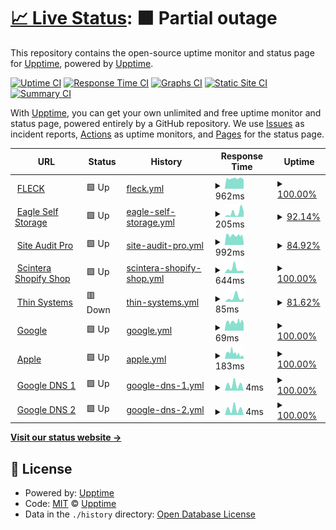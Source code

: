 # [📈 Live Status](https://status.siteauditpro.com.au): <!--live status--> **🟧 Partial outage**

This repository contains the open-source uptime monitor and status page for [Upptime](https://upptime.js.org), powered by [Upptime](https://github.com/upptime/upptime).

[![Uptime CI](https://github.com/edwardcox/siteauditpro/workflows/Uptime%20CI/badge.svg)](https://github.com/edwardcox/siteauditpro/actions?query=workflow%3A%22Uptime+CI%22)
[![Response Time CI](https://github.com/edwardcox/siteauditpro/workflows/Response%20Time%20CI/badge.svg)](https://github.com/edwardcox/siteauditpro/actions?query=workflow%3A%22Response+Time+CI%22)
[![Graphs CI](https://github.com/edwardcox/siteauditpro/workflows/Graphs%20CI/badge.svg)](https://github.com/edwardcox/siteauditpro/actions?query=workflow%3A%22Graphs+CI%22)
[![Static Site CI](https://github.com/edwardcox/siteauditpro/workflows/Static%20Site%20CI/badge.svg)](https://github.com/edwardcox/siteauditpro/actions?query=workflow%3A%22Static+Site+CI%22)
[![Summary CI](https://github.com/edwardcox/siteauditpro/workflows/Summary%20CI/badge.svg)](https://github.com/edwardcox/siteauditpro/actions?query=workflow%3A%22Summary+CI%22)

With [Upptime](https://upptime.js.org), you can get your own unlimited and free uptime monitor and status page, powered entirely by a GitHub repository. We use [Issues](https://github.com/upptime/upptime/issues) as incident reports, [Actions](https://github.com/edwardcox/siteauditpro/actions) as uptime monitors, and [Pages](https://status.siteauditpro.com.au) for the status page.

<!--start: status pages-->
<!-- This summary is generated by Upptime (https://github.com/upptime/upptime) -->
<!-- Do not edit this manually, your changes will be overwritten -->
<!-- prettier-ignore -->
| URL | Status | History | Response Time | Uptime |
| --- | ------ | ------- | ------------- | ------ |
| <img alt="" src="https://favicons.githubusercontent.com/fleck.com.au" height="13"> [FLECK](https://fleck.com.au) | 🟩 Up | [fleck.yml](https://github.com/edwardcox/siteauditpro/commits/HEAD/history/fleck.yml) | <details><summary><img alt="Response time graph" src="./graphs/fleck/response-time-week.png" height="20"> 962ms</summary><br><a href="https://status.siteauditpro.com.au/history/fleck"><img alt="Response time 962" src="https://img.shields.io/endpoint?url=https%3A%2F%2Fraw.githubusercontent.com%2Fedwardcox%2Fsiteauditpro%2FHEAD%2Fapi%2Ffleck%2Fresponse-time.json"></a><br><a href="https://status.siteauditpro.com.au/history/fleck"><img alt="24-hour response time 848" src="https://img.shields.io/endpoint?url=https%3A%2F%2Fraw.githubusercontent.com%2Fedwardcox%2Fsiteauditpro%2FHEAD%2Fapi%2Ffleck%2Fresponse-time-day.json"></a><br><a href="https://status.siteauditpro.com.au/history/fleck"><img alt="7-day response time 962" src="https://img.shields.io/endpoint?url=https%3A%2F%2Fraw.githubusercontent.com%2Fedwardcox%2Fsiteauditpro%2FHEAD%2Fapi%2Ffleck%2Fresponse-time-week.json"></a><br><a href="https://status.siteauditpro.com.au/history/fleck"><img alt="30-day response time 962" src="https://img.shields.io/endpoint?url=https%3A%2F%2Fraw.githubusercontent.com%2Fedwardcox%2Fsiteauditpro%2FHEAD%2Fapi%2Ffleck%2Fresponse-time-month.json"></a><br><a href="https://status.siteauditpro.com.au/history/fleck"><img alt="1-year response time 962" src="https://img.shields.io/endpoint?url=https%3A%2F%2Fraw.githubusercontent.com%2Fedwardcox%2Fsiteauditpro%2FHEAD%2Fapi%2Ffleck%2Fresponse-time-year.json"></a></details> | <details><summary><a href="https://status.siteauditpro.com.au/history/fleck">100.00%</a></summary><a href="https://status.siteauditpro.com.au/history/fleck"><img alt="All-time uptime 100.00%" src="https://img.shields.io/endpoint?url=https%3A%2F%2Fraw.githubusercontent.com%2Fedwardcox%2Fsiteauditpro%2FHEAD%2Fapi%2Ffleck%2Fuptime.json"></a><br><a href="https://status.siteauditpro.com.au/history/fleck"><img alt="24-hour uptime 100.00%" src="https://img.shields.io/endpoint?url=https%3A%2F%2Fraw.githubusercontent.com%2Fedwardcox%2Fsiteauditpro%2FHEAD%2Fapi%2Ffleck%2Fuptime-day.json"></a><br><a href="https://status.siteauditpro.com.au/history/fleck"><img alt="7-day uptime 100.00%" src="https://img.shields.io/endpoint?url=https%3A%2F%2Fraw.githubusercontent.com%2Fedwardcox%2Fsiteauditpro%2FHEAD%2Fapi%2Ffleck%2Fuptime-week.json"></a><br><a href="https://status.siteauditpro.com.au/history/fleck"><img alt="30-day uptime 100.00%" src="https://img.shields.io/endpoint?url=https%3A%2F%2Fraw.githubusercontent.com%2Fedwardcox%2Fsiteauditpro%2FHEAD%2Fapi%2Ffleck%2Fuptime-month.json"></a><br><a href="https://status.siteauditpro.com.au/history/fleck"><img alt="1-year uptime 100.00%" src="https://img.shields.io/endpoint?url=https%3A%2F%2Fraw.githubusercontent.com%2Fedwardcox%2Fsiteauditpro%2FHEAD%2Fapi%2Ffleck%2Fuptime-year.json"></a></details>
| <img alt="" src="https://favicons.githubusercontent.com/eaglestorage.com.au" height="13"> [Eagle Self Storage](https://eaglestorage.com.au) | 🟩 Up | [eagle-self-storage.yml](https://github.com/edwardcox/siteauditpro/commits/HEAD/history/eagle-self-storage.yml) | <details><summary><img alt="Response time graph" src="./graphs/eagle-self-storage/response-time-week.png" height="20"> 205ms</summary><br><a href="https://status.siteauditpro.com.au/history/eagle-self-storage"><img alt="Response time 205" src="https://img.shields.io/endpoint?url=https%3A%2F%2Fraw.githubusercontent.com%2Fedwardcox%2Fsiteauditpro%2FHEAD%2Fapi%2Feagle-self-storage%2Fresponse-time.json"></a><br><a href="https://status.siteauditpro.com.au/history/eagle-self-storage"><img alt="24-hour response time 419" src="https://img.shields.io/endpoint?url=https%3A%2F%2Fraw.githubusercontent.com%2Fedwardcox%2Fsiteauditpro%2FHEAD%2Fapi%2Feagle-self-storage%2Fresponse-time-day.json"></a><br><a href="https://status.siteauditpro.com.au/history/eagle-self-storage"><img alt="7-day response time 205" src="https://img.shields.io/endpoint?url=https%3A%2F%2Fraw.githubusercontent.com%2Fedwardcox%2Fsiteauditpro%2FHEAD%2Fapi%2Feagle-self-storage%2Fresponse-time-week.json"></a><br><a href="https://status.siteauditpro.com.au/history/eagle-self-storage"><img alt="30-day response time 205" src="https://img.shields.io/endpoint?url=https%3A%2F%2Fraw.githubusercontent.com%2Fedwardcox%2Fsiteauditpro%2FHEAD%2Fapi%2Feagle-self-storage%2Fresponse-time-month.json"></a><br><a href="https://status.siteauditpro.com.au/history/eagle-self-storage"><img alt="1-year response time 205" src="https://img.shields.io/endpoint?url=https%3A%2F%2Fraw.githubusercontent.com%2Fedwardcox%2Fsiteauditpro%2FHEAD%2Fapi%2Feagle-self-storage%2Fresponse-time-year.json"></a></details> | <details><summary><a href="https://status.siteauditpro.com.au/history/eagle-self-storage">92.14%</a></summary><a href="https://status.siteauditpro.com.au/history/eagle-self-storage"><img alt="All-time uptime 92.14%" src="https://img.shields.io/endpoint?url=https%3A%2F%2Fraw.githubusercontent.com%2Fedwardcox%2Fsiteauditpro%2FHEAD%2Fapi%2Feagle-self-storage%2Fuptime.json"></a><br><a href="https://status.siteauditpro.com.au/history/eagle-self-storage"><img alt="24-hour uptime 70.66%" src="https://img.shields.io/endpoint?url=https%3A%2F%2Fraw.githubusercontent.com%2Fedwardcox%2Fsiteauditpro%2FHEAD%2Fapi%2Feagle-self-storage%2Fuptime-day.json"></a><br><a href="https://status.siteauditpro.com.au/history/eagle-self-storage"><img alt="7-day uptime 92.14%" src="https://img.shields.io/endpoint?url=https%3A%2F%2Fraw.githubusercontent.com%2Fedwardcox%2Fsiteauditpro%2FHEAD%2Fapi%2Feagle-self-storage%2Fuptime-week.json"></a><br><a href="https://status.siteauditpro.com.au/history/eagle-self-storage"><img alt="30-day uptime 92.14%" src="https://img.shields.io/endpoint?url=https%3A%2F%2Fraw.githubusercontent.com%2Fedwardcox%2Fsiteauditpro%2FHEAD%2Fapi%2Feagle-self-storage%2Fuptime-month.json"></a><br><a href="https://status.siteauditpro.com.au/history/eagle-self-storage"><img alt="1-year uptime 92.14%" src="https://img.shields.io/endpoint?url=https%3A%2F%2Fraw.githubusercontent.com%2Fedwardcox%2Fsiteauditpro%2FHEAD%2Fapi%2Feagle-self-storage%2Fuptime-year.json"></a></details>
| <img alt="" src="https://favicons.githubusercontent.com/siteauditpro.com.au" height="13"> [Site Audit Pro](https://siteauditpro.com.au) | 🟩 Up | [site-audit-pro.yml](https://github.com/edwardcox/siteauditpro/commits/HEAD/history/site-audit-pro.yml) | <details><summary><img alt="Response time graph" src="./graphs/site-audit-pro/response-time-week.png" height="20"> 992ms</summary><br><a href="https://status.siteauditpro.com.au/history/site-audit-pro"><img alt="Response time 992" src="https://img.shields.io/endpoint?url=https%3A%2F%2Fraw.githubusercontent.com%2Fedwardcox%2Fsiteauditpro%2FHEAD%2Fapi%2Fsite-audit-pro%2Fresponse-time.json"></a><br><a href="https://status.siteauditpro.com.au/history/site-audit-pro"><img alt="24-hour response time 189" src="https://img.shields.io/endpoint?url=https%3A%2F%2Fraw.githubusercontent.com%2Fedwardcox%2Fsiteauditpro%2FHEAD%2Fapi%2Fsite-audit-pro%2Fresponse-time-day.json"></a><br><a href="https://status.siteauditpro.com.au/history/site-audit-pro"><img alt="7-day response time 992" src="https://img.shields.io/endpoint?url=https%3A%2F%2Fraw.githubusercontent.com%2Fedwardcox%2Fsiteauditpro%2FHEAD%2Fapi%2Fsite-audit-pro%2Fresponse-time-week.json"></a><br><a href="https://status.siteauditpro.com.au/history/site-audit-pro"><img alt="30-day response time 992" src="https://img.shields.io/endpoint?url=https%3A%2F%2Fraw.githubusercontent.com%2Fedwardcox%2Fsiteauditpro%2FHEAD%2Fapi%2Fsite-audit-pro%2Fresponse-time-month.json"></a><br><a href="https://status.siteauditpro.com.au/history/site-audit-pro"><img alt="1-year response time 992" src="https://img.shields.io/endpoint?url=https%3A%2F%2Fraw.githubusercontent.com%2Fedwardcox%2Fsiteauditpro%2FHEAD%2Fapi%2Fsite-audit-pro%2Fresponse-time-year.json"></a></details> | <details><summary><a href="https://status.siteauditpro.com.au/history/site-audit-pro">84.92%</a></summary><a href="https://status.siteauditpro.com.au/history/site-audit-pro"><img alt="All-time uptime 84.92%" src="https://img.shields.io/endpoint?url=https%3A%2F%2Fraw.githubusercontent.com%2Fedwardcox%2Fsiteauditpro%2FHEAD%2Fapi%2Fsite-audit-pro%2Fuptime.json"></a><br><a href="https://status.siteauditpro.com.au/history/site-audit-pro"><img alt="24-hour uptime 41.28%" src="https://img.shields.io/endpoint?url=https%3A%2F%2Fraw.githubusercontent.com%2Fedwardcox%2Fsiteauditpro%2FHEAD%2Fapi%2Fsite-audit-pro%2Fuptime-day.json"></a><br><a href="https://status.siteauditpro.com.au/history/site-audit-pro"><img alt="7-day uptime 84.92%" src="https://img.shields.io/endpoint?url=https%3A%2F%2Fraw.githubusercontent.com%2Fedwardcox%2Fsiteauditpro%2FHEAD%2Fapi%2Fsite-audit-pro%2Fuptime-week.json"></a><br><a href="https://status.siteauditpro.com.au/history/site-audit-pro"><img alt="30-day uptime 84.92%" src="https://img.shields.io/endpoint?url=https%3A%2F%2Fraw.githubusercontent.com%2Fedwardcox%2Fsiteauditpro%2FHEAD%2Fapi%2Fsite-audit-pro%2Fuptime-month.json"></a><br><a href="https://status.siteauditpro.com.au/history/site-audit-pro"><img alt="1-year uptime 84.92%" src="https://img.shields.io/endpoint?url=https%3A%2F%2Fraw.githubusercontent.com%2Fedwardcox%2Fsiteauditpro%2FHEAD%2Fapi%2Fsite-audit-pro%2Fuptime-year.json"></a></details>
| <img alt="" src="https://favicons.githubusercontent.com/scintera.com.au" height="13"> [Scintera Shopify Shop](https://scintera.com.au) | 🟩 Up | [scintera-shopify-shop.yml](https://github.com/edwardcox/siteauditpro/commits/HEAD/history/scintera-shopify-shop.yml) | <details><summary><img alt="Response time graph" src="./graphs/scintera-shopify-shop/response-time-week.png" height="20"> 644ms</summary><br><a href="https://status.siteauditpro.com.au/history/scintera-shopify-shop"><img alt="Response time 644" src="https://img.shields.io/endpoint?url=https%3A%2F%2Fraw.githubusercontent.com%2Fedwardcox%2Fsiteauditpro%2FHEAD%2Fapi%2Fscintera-shopify-shop%2Fresponse-time.json"></a><br><a href="https://status.siteauditpro.com.au/history/scintera-shopify-shop"><img alt="24-hour response time 343" src="https://img.shields.io/endpoint?url=https%3A%2F%2Fraw.githubusercontent.com%2Fedwardcox%2Fsiteauditpro%2FHEAD%2Fapi%2Fscintera-shopify-shop%2Fresponse-time-day.json"></a><br><a href="https://status.siteauditpro.com.au/history/scintera-shopify-shop"><img alt="7-day response time 644" src="https://img.shields.io/endpoint?url=https%3A%2F%2Fraw.githubusercontent.com%2Fedwardcox%2Fsiteauditpro%2FHEAD%2Fapi%2Fscintera-shopify-shop%2Fresponse-time-week.json"></a><br><a href="https://status.siteauditpro.com.au/history/scintera-shopify-shop"><img alt="30-day response time 644" src="https://img.shields.io/endpoint?url=https%3A%2F%2Fraw.githubusercontent.com%2Fedwardcox%2Fsiteauditpro%2FHEAD%2Fapi%2Fscintera-shopify-shop%2Fresponse-time-month.json"></a><br><a href="https://status.siteauditpro.com.au/history/scintera-shopify-shop"><img alt="1-year response time 644" src="https://img.shields.io/endpoint?url=https%3A%2F%2Fraw.githubusercontent.com%2Fedwardcox%2Fsiteauditpro%2FHEAD%2Fapi%2Fscintera-shopify-shop%2Fresponse-time-year.json"></a></details> | <details><summary><a href="https://status.siteauditpro.com.au/history/scintera-shopify-shop">100.00%</a></summary><a href="https://status.siteauditpro.com.au/history/scintera-shopify-shop"><img alt="All-time uptime 100.00%" src="https://img.shields.io/endpoint?url=https%3A%2F%2Fraw.githubusercontent.com%2Fedwardcox%2Fsiteauditpro%2FHEAD%2Fapi%2Fscintera-shopify-shop%2Fuptime.json"></a><br><a href="https://status.siteauditpro.com.au/history/scintera-shopify-shop"><img alt="24-hour uptime 100.00%" src="https://img.shields.io/endpoint?url=https%3A%2F%2Fraw.githubusercontent.com%2Fedwardcox%2Fsiteauditpro%2FHEAD%2Fapi%2Fscintera-shopify-shop%2Fuptime-day.json"></a><br><a href="https://status.siteauditpro.com.au/history/scintera-shopify-shop"><img alt="7-day uptime 100.00%" src="https://img.shields.io/endpoint?url=https%3A%2F%2Fraw.githubusercontent.com%2Fedwardcox%2Fsiteauditpro%2FHEAD%2Fapi%2Fscintera-shopify-shop%2Fuptime-week.json"></a><br><a href="https://status.siteauditpro.com.au/history/scintera-shopify-shop"><img alt="30-day uptime 100.00%" src="https://img.shields.io/endpoint?url=https%3A%2F%2Fraw.githubusercontent.com%2Fedwardcox%2Fsiteauditpro%2FHEAD%2Fapi%2Fscintera-shopify-shop%2Fuptime-month.json"></a><br><a href="https://status.siteauditpro.com.au/history/scintera-shopify-shop"><img alt="1-year uptime 100.00%" src="https://img.shields.io/endpoint?url=https%3A%2F%2Fraw.githubusercontent.com%2Fedwardcox%2Fsiteauditpro%2FHEAD%2Fapi%2Fscintera-shopify-shop%2Fuptime-year.json"></a></details>
| <img alt="" src="https://favicons.githubusercontent.com/thin.com.au" height="13"> [Thin Systems](https://thin.com.au) | 🟥 Down | [thin-systems.yml](https://github.com/edwardcox/siteauditpro/commits/HEAD/history/thin-systems.yml) | <details><summary><img alt="Response time graph" src="./graphs/thin-systems/response-time-week.png" height="20"> 85ms</summary><br><a href="https://status.siteauditpro.com.au/history/thin-systems"><img alt="Response time 85" src="https://img.shields.io/endpoint?url=https%3A%2F%2Fraw.githubusercontent.com%2Fedwardcox%2Fsiteauditpro%2FHEAD%2Fapi%2Fthin-systems%2Fresponse-time.json"></a><br><a href="https://status.siteauditpro.com.au/history/thin-systems"><img alt="24-hour response time 0" src="https://img.shields.io/endpoint?url=https%3A%2F%2Fraw.githubusercontent.com%2Fedwardcox%2Fsiteauditpro%2FHEAD%2Fapi%2Fthin-systems%2Fresponse-time-day.json"></a><br><a href="https://status.siteauditpro.com.au/history/thin-systems"><img alt="7-day response time 85" src="https://img.shields.io/endpoint?url=https%3A%2F%2Fraw.githubusercontent.com%2Fedwardcox%2Fsiteauditpro%2FHEAD%2Fapi%2Fthin-systems%2Fresponse-time-week.json"></a><br><a href="https://status.siteauditpro.com.au/history/thin-systems"><img alt="30-day response time 85" src="https://img.shields.io/endpoint?url=https%3A%2F%2Fraw.githubusercontent.com%2Fedwardcox%2Fsiteauditpro%2FHEAD%2Fapi%2Fthin-systems%2Fresponse-time-month.json"></a><br><a href="https://status.siteauditpro.com.au/history/thin-systems"><img alt="1-year response time 85" src="https://img.shields.io/endpoint?url=https%3A%2F%2Fraw.githubusercontent.com%2Fedwardcox%2Fsiteauditpro%2FHEAD%2Fapi%2Fthin-systems%2Fresponse-time-year.json"></a></details> | <details><summary><a href="https://status.siteauditpro.com.au/history/thin-systems">81.62%</a></summary><a href="https://status.siteauditpro.com.au/history/thin-systems"><img alt="All-time uptime 81.62%" src="https://img.shields.io/endpoint?url=https%3A%2F%2Fraw.githubusercontent.com%2Fedwardcox%2Fsiteauditpro%2FHEAD%2Fapi%2Fthin-systems%2Fuptime.json"></a><br><a href="https://status.siteauditpro.com.au/history/thin-systems"><img alt="24-hour uptime 31.39%" src="https://img.shields.io/endpoint?url=https%3A%2F%2Fraw.githubusercontent.com%2Fedwardcox%2Fsiteauditpro%2FHEAD%2Fapi%2Fthin-systems%2Fuptime-day.json"></a><br><a href="https://status.siteauditpro.com.au/history/thin-systems"><img alt="7-day uptime 81.62%" src="https://img.shields.io/endpoint?url=https%3A%2F%2Fraw.githubusercontent.com%2Fedwardcox%2Fsiteauditpro%2FHEAD%2Fapi%2Fthin-systems%2Fuptime-week.json"></a><br><a href="https://status.siteauditpro.com.au/history/thin-systems"><img alt="30-day uptime 81.62%" src="https://img.shields.io/endpoint?url=https%3A%2F%2Fraw.githubusercontent.com%2Fedwardcox%2Fsiteauditpro%2FHEAD%2Fapi%2Fthin-systems%2Fuptime-month.json"></a><br><a href="https://status.siteauditpro.com.au/history/thin-systems"><img alt="1-year uptime 81.62%" src="https://img.shields.io/endpoint?url=https%3A%2F%2Fraw.githubusercontent.com%2Fedwardcox%2Fsiteauditpro%2FHEAD%2Fapi%2Fthin-systems%2Fuptime-year.json"></a></details>
| <img alt="" src="https://favicons.githubusercontent.com/www.google.com" height="13"> [Google](https://www.google.com) | 🟩 Up | [google.yml](https://github.com/edwardcox/siteauditpro/commits/HEAD/history/google.yml) | <details><summary><img alt="Response time graph" src="./graphs/google/response-time-week.png" height="20"> 69ms</summary><br><a href="https://status.siteauditpro.com.au/history/google"><img alt="Response time 69" src="https://img.shields.io/endpoint?url=https%3A%2F%2Fraw.githubusercontent.com%2Fedwardcox%2Fsiteauditpro%2FHEAD%2Fapi%2Fgoogle%2Fresponse-time.json"></a><br><a href="https://status.siteauditpro.com.au/history/google"><img alt="24-hour response time 60" src="https://img.shields.io/endpoint?url=https%3A%2F%2Fraw.githubusercontent.com%2Fedwardcox%2Fsiteauditpro%2FHEAD%2Fapi%2Fgoogle%2Fresponse-time-day.json"></a><br><a href="https://status.siteauditpro.com.au/history/google"><img alt="7-day response time 69" src="https://img.shields.io/endpoint?url=https%3A%2F%2Fraw.githubusercontent.com%2Fedwardcox%2Fsiteauditpro%2FHEAD%2Fapi%2Fgoogle%2Fresponse-time-week.json"></a><br><a href="https://status.siteauditpro.com.au/history/google"><img alt="30-day response time 69" src="https://img.shields.io/endpoint?url=https%3A%2F%2Fraw.githubusercontent.com%2Fedwardcox%2Fsiteauditpro%2FHEAD%2Fapi%2Fgoogle%2Fresponse-time-month.json"></a><br><a href="https://status.siteauditpro.com.au/history/google"><img alt="1-year response time 69" src="https://img.shields.io/endpoint?url=https%3A%2F%2Fraw.githubusercontent.com%2Fedwardcox%2Fsiteauditpro%2FHEAD%2Fapi%2Fgoogle%2Fresponse-time-year.json"></a></details> | <details><summary><a href="https://status.siteauditpro.com.au/history/google">100.00%</a></summary><a href="https://status.siteauditpro.com.au/history/google"><img alt="All-time uptime 100.00%" src="https://img.shields.io/endpoint?url=https%3A%2F%2Fraw.githubusercontent.com%2Fedwardcox%2Fsiteauditpro%2FHEAD%2Fapi%2Fgoogle%2Fuptime.json"></a><br><a href="https://status.siteauditpro.com.au/history/google"><img alt="24-hour uptime 100.00%" src="https://img.shields.io/endpoint?url=https%3A%2F%2Fraw.githubusercontent.com%2Fedwardcox%2Fsiteauditpro%2FHEAD%2Fapi%2Fgoogle%2Fuptime-day.json"></a><br><a href="https://status.siteauditpro.com.au/history/google"><img alt="7-day uptime 100.00%" src="https://img.shields.io/endpoint?url=https%3A%2F%2Fraw.githubusercontent.com%2Fedwardcox%2Fsiteauditpro%2FHEAD%2Fapi%2Fgoogle%2Fuptime-week.json"></a><br><a href="https://status.siteauditpro.com.au/history/google"><img alt="30-day uptime 100.00%" src="https://img.shields.io/endpoint?url=https%3A%2F%2Fraw.githubusercontent.com%2Fedwardcox%2Fsiteauditpro%2FHEAD%2Fapi%2Fgoogle%2Fuptime-month.json"></a><br><a href="https://status.siteauditpro.com.au/history/google"><img alt="1-year uptime 100.00%" src="https://img.shields.io/endpoint?url=https%3A%2F%2Fraw.githubusercontent.com%2Fedwardcox%2Fsiteauditpro%2FHEAD%2Fapi%2Fgoogle%2Fuptime-year.json"></a></details>
| <img alt="" src="https://favicons.githubusercontent.com/apple.com" height="13"> [Apple](https://apple.com) | 🟩 Up | [apple.yml](https://github.com/edwardcox/siteauditpro/commits/HEAD/history/apple.yml) | <details><summary><img alt="Response time graph" src="./graphs/apple/response-time-week.png" height="20"> 183ms</summary><br><a href="https://status.siteauditpro.com.au/history/apple"><img alt="Response time 183" src="https://img.shields.io/endpoint?url=https%3A%2F%2Fraw.githubusercontent.com%2Fedwardcox%2Fsiteauditpro%2FHEAD%2Fapi%2Fapple%2Fresponse-time.json"></a><br><a href="https://status.siteauditpro.com.au/history/apple"><img alt="24-hour response time 48" src="https://img.shields.io/endpoint?url=https%3A%2F%2Fraw.githubusercontent.com%2Fedwardcox%2Fsiteauditpro%2FHEAD%2Fapi%2Fapple%2Fresponse-time-day.json"></a><br><a href="https://status.siteauditpro.com.au/history/apple"><img alt="7-day response time 183" src="https://img.shields.io/endpoint?url=https%3A%2F%2Fraw.githubusercontent.com%2Fedwardcox%2Fsiteauditpro%2FHEAD%2Fapi%2Fapple%2Fresponse-time-week.json"></a><br><a href="https://status.siteauditpro.com.au/history/apple"><img alt="30-day response time 183" src="https://img.shields.io/endpoint?url=https%3A%2F%2Fraw.githubusercontent.com%2Fedwardcox%2Fsiteauditpro%2FHEAD%2Fapi%2Fapple%2Fresponse-time-month.json"></a><br><a href="https://status.siteauditpro.com.au/history/apple"><img alt="1-year response time 183" src="https://img.shields.io/endpoint?url=https%3A%2F%2Fraw.githubusercontent.com%2Fedwardcox%2Fsiteauditpro%2FHEAD%2Fapi%2Fapple%2Fresponse-time-year.json"></a></details> | <details><summary><a href="https://status.siteauditpro.com.au/history/apple">100.00%</a></summary><a href="https://status.siteauditpro.com.au/history/apple"><img alt="All-time uptime 100.00%" src="https://img.shields.io/endpoint?url=https%3A%2F%2Fraw.githubusercontent.com%2Fedwardcox%2Fsiteauditpro%2FHEAD%2Fapi%2Fapple%2Fuptime.json"></a><br><a href="https://status.siteauditpro.com.au/history/apple"><img alt="24-hour uptime 100.00%" src="https://img.shields.io/endpoint?url=https%3A%2F%2Fraw.githubusercontent.com%2Fedwardcox%2Fsiteauditpro%2FHEAD%2Fapi%2Fapple%2Fuptime-day.json"></a><br><a href="https://status.siteauditpro.com.au/history/apple"><img alt="7-day uptime 100.00%" src="https://img.shields.io/endpoint?url=https%3A%2F%2Fraw.githubusercontent.com%2Fedwardcox%2Fsiteauditpro%2FHEAD%2Fapi%2Fapple%2Fuptime-week.json"></a><br><a href="https://status.siteauditpro.com.au/history/apple"><img alt="30-day uptime 100.00%" src="https://img.shields.io/endpoint?url=https%3A%2F%2Fraw.githubusercontent.com%2Fedwardcox%2Fsiteauditpro%2FHEAD%2Fapi%2Fapple%2Fuptime-month.json"></a><br><a href="https://status.siteauditpro.com.au/history/apple"><img alt="1-year uptime 100.00%" src="https://img.shields.io/endpoint?url=https%3A%2F%2Fraw.githubusercontent.com%2Fedwardcox%2Fsiteauditpro%2FHEAD%2Fapi%2Fapple%2Fuptime-year.json"></a></details>
| <img alt="" src="https://favicons.githubusercontent.com/null" height="13"> [Google DNS 1](8.8.4.4) | 🟩 Up | [google-dns-1.yml](https://github.com/edwardcox/siteauditpro/commits/HEAD/history/google-dns-1.yml) | <details><summary><img alt="Response time graph" src="./graphs/google-dns-1/response-time-week.png" height="20"> 4ms</summary><br><a href="https://status.siteauditpro.com.au/history/google-dns-1"><img alt="Response time 4" src="https://img.shields.io/endpoint?url=https%3A%2F%2Fraw.githubusercontent.com%2Fedwardcox%2Fsiteauditpro%2FHEAD%2Fapi%2Fgoogle-dns-1%2Fresponse-time.json"></a><br><a href="https://status.siteauditpro.com.au/history/google-dns-1"><img alt="24-hour response time 1" src="https://img.shields.io/endpoint?url=https%3A%2F%2Fraw.githubusercontent.com%2Fedwardcox%2Fsiteauditpro%2FHEAD%2Fapi%2Fgoogle-dns-1%2Fresponse-time-day.json"></a><br><a href="https://status.siteauditpro.com.au/history/google-dns-1"><img alt="7-day response time 4" src="https://img.shields.io/endpoint?url=https%3A%2F%2Fraw.githubusercontent.com%2Fedwardcox%2Fsiteauditpro%2FHEAD%2Fapi%2Fgoogle-dns-1%2Fresponse-time-week.json"></a><br><a href="https://status.siteauditpro.com.au/history/google-dns-1"><img alt="30-day response time 4" src="https://img.shields.io/endpoint?url=https%3A%2F%2Fraw.githubusercontent.com%2Fedwardcox%2Fsiteauditpro%2FHEAD%2Fapi%2Fgoogle-dns-1%2Fresponse-time-month.json"></a><br><a href="https://status.siteauditpro.com.au/history/google-dns-1"><img alt="1-year response time 4" src="https://img.shields.io/endpoint?url=https%3A%2F%2Fraw.githubusercontent.com%2Fedwardcox%2Fsiteauditpro%2FHEAD%2Fapi%2Fgoogle-dns-1%2Fresponse-time-year.json"></a></details> | <details><summary><a href="https://status.siteauditpro.com.au/history/google-dns-1">100.00%</a></summary><a href="https://status.siteauditpro.com.au/history/google-dns-1"><img alt="All-time uptime 100.00%" src="https://img.shields.io/endpoint?url=https%3A%2F%2Fraw.githubusercontent.com%2Fedwardcox%2Fsiteauditpro%2FHEAD%2Fapi%2Fgoogle-dns-1%2Fuptime.json"></a><br><a href="https://status.siteauditpro.com.au/history/google-dns-1"><img alt="24-hour uptime 100.00%" src="https://img.shields.io/endpoint?url=https%3A%2F%2Fraw.githubusercontent.com%2Fedwardcox%2Fsiteauditpro%2FHEAD%2Fapi%2Fgoogle-dns-1%2Fuptime-day.json"></a><br><a href="https://status.siteauditpro.com.au/history/google-dns-1"><img alt="7-day uptime 100.00%" src="https://img.shields.io/endpoint?url=https%3A%2F%2Fraw.githubusercontent.com%2Fedwardcox%2Fsiteauditpro%2FHEAD%2Fapi%2Fgoogle-dns-1%2Fuptime-week.json"></a><br><a href="https://status.siteauditpro.com.au/history/google-dns-1"><img alt="30-day uptime 100.00%" src="https://img.shields.io/endpoint?url=https%3A%2F%2Fraw.githubusercontent.com%2Fedwardcox%2Fsiteauditpro%2FHEAD%2Fapi%2Fgoogle-dns-1%2Fuptime-month.json"></a><br><a href="https://status.siteauditpro.com.au/history/google-dns-1"><img alt="1-year uptime 100.00%" src="https://img.shields.io/endpoint?url=https%3A%2F%2Fraw.githubusercontent.com%2Fedwardcox%2Fsiteauditpro%2FHEAD%2Fapi%2Fgoogle-dns-1%2Fuptime-year.json"></a></details>
| <img alt="" src="https://favicons.githubusercontent.com/null" height="13"> [Google DNS 2](8.8.8.8) | 🟩 Up | [google-dns-2.yml](https://github.com/edwardcox/siteauditpro/commits/HEAD/history/google-dns-2.yml) | <details><summary><img alt="Response time graph" src="./graphs/google-dns-2/response-time-week.png" height="20"> 4ms</summary><br><a href="https://status.siteauditpro.com.au/history/google-dns-2"><img alt="Response time 4" src="https://img.shields.io/endpoint?url=https%3A%2F%2Fraw.githubusercontent.com%2Fedwardcox%2Fsiteauditpro%2FHEAD%2Fapi%2Fgoogle-dns-2%2Fresponse-time.json"></a><br><a href="https://status.siteauditpro.com.au/history/google-dns-2"><img alt="24-hour response time 1" src="https://img.shields.io/endpoint?url=https%3A%2F%2Fraw.githubusercontent.com%2Fedwardcox%2Fsiteauditpro%2FHEAD%2Fapi%2Fgoogle-dns-2%2Fresponse-time-day.json"></a><br><a href="https://status.siteauditpro.com.au/history/google-dns-2"><img alt="7-day response time 4" src="https://img.shields.io/endpoint?url=https%3A%2F%2Fraw.githubusercontent.com%2Fedwardcox%2Fsiteauditpro%2FHEAD%2Fapi%2Fgoogle-dns-2%2Fresponse-time-week.json"></a><br><a href="https://status.siteauditpro.com.au/history/google-dns-2"><img alt="30-day response time 4" src="https://img.shields.io/endpoint?url=https%3A%2F%2Fraw.githubusercontent.com%2Fedwardcox%2Fsiteauditpro%2FHEAD%2Fapi%2Fgoogle-dns-2%2Fresponse-time-month.json"></a><br><a href="https://status.siteauditpro.com.au/history/google-dns-2"><img alt="1-year response time 4" src="https://img.shields.io/endpoint?url=https%3A%2F%2Fraw.githubusercontent.com%2Fedwardcox%2Fsiteauditpro%2FHEAD%2Fapi%2Fgoogle-dns-2%2Fresponse-time-year.json"></a></details> | <details><summary><a href="https://status.siteauditpro.com.au/history/google-dns-2">100.00%</a></summary><a href="https://status.siteauditpro.com.au/history/google-dns-2"><img alt="All-time uptime 100.00%" src="https://img.shields.io/endpoint?url=https%3A%2F%2Fraw.githubusercontent.com%2Fedwardcox%2Fsiteauditpro%2FHEAD%2Fapi%2Fgoogle-dns-2%2Fuptime.json"></a><br><a href="https://status.siteauditpro.com.au/history/google-dns-2"><img alt="24-hour uptime 100.00%" src="https://img.shields.io/endpoint?url=https%3A%2F%2Fraw.githubusercontent.com%2Fedwardcox%2Fsiteauditpro%2FHEAD%2Fapi%2Fgoogle-dns-2%2Fuptime-day.json"></a><br><a href="https://status.siteauditpro.com.au/history/google-dns-2"><img alt="7-day uptime 100.00%" src="https://img.shields.io/endpoint?url=https%3A%2F%2Fraw.githubusercontent.com%2Fedwardcox%2Fsiteauditpro%2FHEAD%2Fapi%2Fgoogle-dns-2%2Fuptime-week.json"></a><br><a href="https://status.siteauditpro.com.au/history/google-dns-2"><img alt="30-day uptime 100.00%" src="https://img.shields.io/endpoint?url=https%3A%2F%2Fraw.githubusercontent.com%2Fedwardcox%2Fsiteauditpro%2FHEAD%2Fapi%2Fgoogle-dns-2%2Fuptime-month.json"></a><br><a href="https://status.siteauditpro.com.au/history/google-dns-2"><img alt="1-year uptime 100.00%" src="https://img.shields.io/endpoint?url=https%3A%2F%2Fraw.githubusercontent.com%2Fedwardcox%2Fsiteauditpro%2FHEAD%2Fapi%2Fgoogle-dns-2%2Fuptime-year.json"></a></details>

<!--end: status pages-->

[**Visit our status website →**](https://status.siteauditpro.com.au)

## 📄 License

- Powered by: [Upptime](https://github.com/upptime/upptime)
- Code: [MIT](./LICENSE) © [Upptime](https://upptime.js.org)
- Data in the `./history` directory: [Open Database License](https://opendatacommons.org/licenses/odbl/1-0/)
